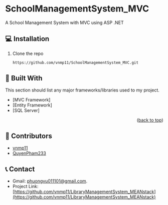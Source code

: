 # SchoolManagementSystem_MVC
A School Management System with MVC using ASP .NET

## 💻 Installation

1. Clone the repo
   ```sh
   https://github.com/vnmp11/SchoolManagementSystem_MVC.git
   ```
## 📣 Built With

This section should list any major frameworks/libraries used to my project.
* [MVC Framework]
* [Entity Framework]
* [SQL Server]

<p align="right">(<a href="#top">back to top</a>)</p>

## 👷 Contributors

* [vnmp11](https://github.com/vnmp11)
* [QuyenPham233](https://github.com/QuyenPham233)

## 📞 Contact

* Gmail: phuongvu011101@gmail.com.
* Project Link: [https://github.com/vnmp11/LibraryManagementSystem_MEANstack](https://github.com/vnmp11/LibraryManagementSystem_MEANstack)
